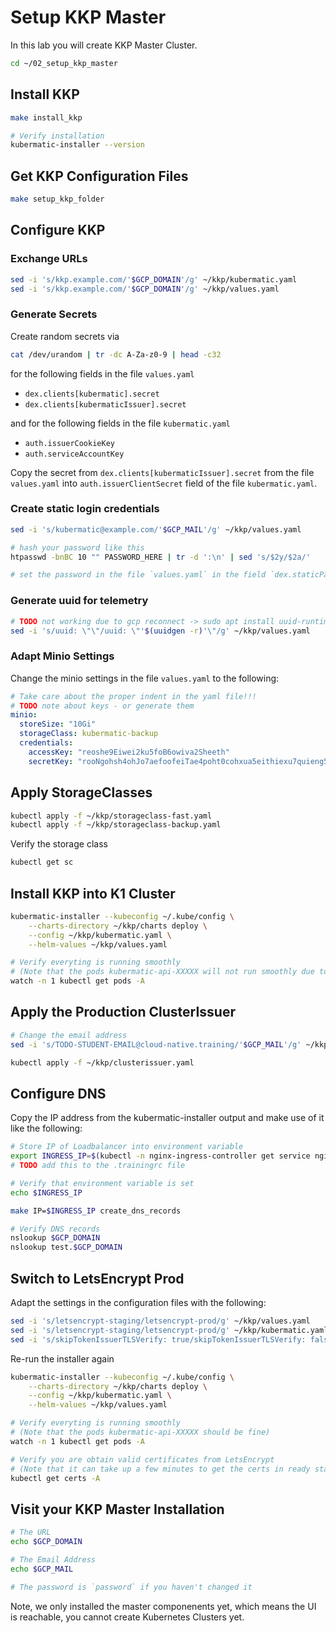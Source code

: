 # Setup KKP Master

In this lab you will create KKP Master Cluster.

```bash
cd ~/02_setup_kkp_master
```

## Install KKP

```bash
make install_kkp

# Verify installation
kubermatic-installer --version
```

## Get KKP Configuration Files

```bash
make setup_kkp_folder
```

## Configure KKP

### Exchange URLs

```bash
sed -i 's/kkp.example.com/'$GCP_DOMAIN'/g' ~/kkp/kubermatic.yaml
sed -i 's/kkp.example.com/'$GCP_DOMAIN'/g' ~/kkp/values.yaml
```

### Generate Secrets

Create random secrets via

```bash
cat /dev/urandom | tr -dc A-Za-z0-9 | head -c32
```

for the following fields in the file `values.yaml`

- `dex.clients[kubermatic].secret`
- `dex.clients[kubermaticIssuer].secret`

and for the following fields in the file `kubermatic.yaml`

- `auth.issuerCookieKey`
- `auth.serviceAccountKey`

Copy the secret from `dex.clients[kubermaticIssuer].secret` from the file `values.yaml` into `auth.issuerClientSecret` field of the file `kubermatic.yaml`.

### Create static login credentials

```bash
sed -i 's/kubermatic@example.com/'$GCP_MAIL'/g' ~/kkp/values.yaml

# hash your password like this
htpasswd -bnBC 10 "" PASSWORD_HERE | tr -d ':\n' | sed 's/$2y/$2a/'

# set the password in the file `values.yaml` in the field `dex.staticPasswords[YOUR-EMAIL].hash`
```

### Generate uuid for telemetry

```bash
# TODO not working due to gcp reconnect -> sudo apt install uuid-runtime
sed -i 's/uuid: \"\"/uuid: \"'$(uuidgen -r)'\"/g' ~/kkp/values.yaml
```

### Adapt Minio Settings

Change the minio settings in the file `values.yaml` to the following:

```yaml
# Take care about the proper indent in the yaml file!!!
# TODO note about keys - or generate them
minio:
  storeSize: "10Gi"
  storageClass: kubermatic-backup
  credentials:
    accessKey: "reoshe9Eiwei2ku5foB6owiva2Sheeth"
    secretKey: "rooNgohsh4ohJo7aefoofeiTae4poht0cohxua5eithiexu7quieng5ailoosha8"
```

## Apply StorageClasses

```bash
kubectl apply -f ~/kkp/storageclass-fast.yaml
kubectl apply -f ~/kkp/storageclass-backup.yaml
```

Verify the storage class

```bash
kubectl get sc
```

## Install KKP into K1 Cluster

```bash
kubermatic-installer --kubeconfig ~/.kube/config \
    --charts-directory ~/kkp/charts deploy \
    --config ~/kkp/kubermatic.yaml \
    --helm-values ~/kkp/values.yaml

# Verify everyting is running smoothly
# (Note that the pods kubermatic-api-XXXXX will not run smoothly due to DNS is not setup yet)
watch -n 1 kubectl get pods -A
```

## Apply the Production ClusterIssuer

```bash
# Change the email address
sed -i 's/TODO-STUDENT-EMAIL@cloud-native.training/'$GCP_MAIL'/g' ~/kkp/clusterissuer.yaml

kubectl apply -f ~/kkp/clusterissuer.yaml
```

## Configure DNS

Copy the IP address from the kubermatic-installer output and make use of it like the following:

```bash
# Store IP of Loadbalancer into environment variable
export INGRESS_IP=$(kubectl -n nginx-ingress-controller get service nginx-ingress-controller -o jsonpath='{.status.loadBalancer.ingress[0].ip}')
# TODO add this to the .trainingrc file

# Verify that environment variable is set
echo $INGRESS_IP

make IP=$INGRESS_IP create_dns_records

# Verify DNS records
nslookup $GCP_DOMAIN
nslookup test.$GCP_DOMAIN
```

## Switch to LetsEncrypt Prod

Adapt the settings in the configuration files with the following:

```bash
sed -i 's/letsencrypt-staging/letsencrypt-prod/g' ~/kkp/values.yaml
sed -i 's/letsencrypt-staging/letsencrypt-prod/g' ~/kkp/kubermatic.yaml
sed -i 's/skipTokenIssuerTLSVerify: true/skipTokenIssuerTLSVerify: false/g' ~/kkp/kubermatic.yaml
```

Re-run the installer again

```bash
kubermatic-installer --kubeconfig ~/.kube/config \
    --charts-directory ~/kkp/charts deploy \
    --config ~/kkp/kubermatic.yaml \
    --helm-values ~/kkp/values.yaml

# Verify everyting is running smoothly
# (Note that the pods kubermatic-api-XXXXX should be fine)
watch -n 1 kubectl get pods -A

# Verify you are obtain valid certificates from LetsEncrypt
# (Note that it can take up a few minutes to get the certs in ready state)
kubectl get certs -A
```

## Visit your KKP Master Installation

```bash
# The URL
echo $GCP_DOMAIN

# The Email Address
echo $GCP_MAIL

# The password is `password` if you haven't changed it
```

Note, we only installed the master componenents yet, which means the UI is reachable, you cannot create Kubernetes Clusters yet.

